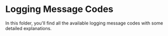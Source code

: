 # Logging Message Codes

In this folder, you'll find all the available logging message codes with some detailed explanations.
